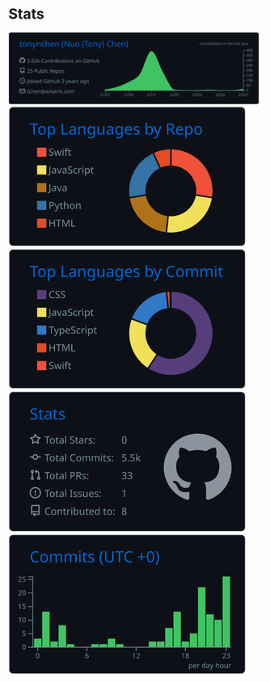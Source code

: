# Stats
<div align="left">
    <img width="962" src="https://raw.githubusercontent.com/tonynchen/tonynchen/master/profile-summary-card-output/github_dark/0-profile-details.svg">
</div>
<div align="left">
    <img width="475" src="https://raw.githubusercontent.com/tonynchen/tonynchen/master/profile-summary-card-output/github_dark/1-repos-per-language.svg">
    <img width="475" src="https://raw.githubusercontent.com/tonynchen/tonynchen/master/profile-summary-card-output/github_dark/2-most-commit-language.svg">
</div>
<div align="left">
    <img width="475" src="https://raw.githubusercontent.com/tonynchen/tonynchen/master/profile-summary-card-output/github_dark/3-stats.svg">
    <img width="475" src="https://raw.githubusercontent.com/tonynchen/tonynchen/master/profile-summary-card-output/github_dark/4-productive-time.svg">
</div>
